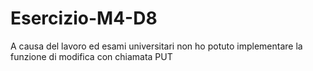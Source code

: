 # Esercizio-M4-D8
A causa del lavoro ed esami universitari non ho potuto implementare la funzione di modifica con chiamata PUT
